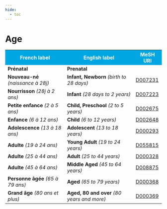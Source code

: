 ```yaml
---
hide:
  - toc
---
```


# Age


<table>
  <tr BGCOLOR="#00a6e2">
    <th style="color:#FFFFFF;">French label</th>
    <th style="color:#FFFFFF;">English label</th>
    <th style="color:#FFFFFF;">MeSH URI</th>
  </tr>
  <tr>
    <td><b>Prénatal</b></td>
    <td><b>Prenatal</b></td>
    <td><a href=""></a></td>
  </tr>
    <tr>
    <td><b>Nouveau-né</b> <i>(naissance à 28j)</i></td>
    <td><b>Infant, Newborn</b> <i>(birth to 28 days)</i></td>
    <td><a href="http://id.nlm.nih.gov/mesh/D007231">D007231</a></td>
  </tr>
    <tr>
    <td><b>Nourrisson</b> <i>(28j à 2 ans)</i></td>
    <td><b>Infant</b> <i>(28 days to 2 years)</i></td>
    <td><a href="http://id.nlm.nih.gov/mesh/D007223">D007223</a></td>
  </tr>
    <tr>
    <td><b>Petite enfance</b> <i>(2 à 5 ans)</i></td>
    <td><b>Child, Preschool</b> <i>(2 to 5 years)</i></td>
    <td><a href="http://id.nlm.nih.gov/mesh/D002675">D002675</a></td>
  </tr>
    <tr>
    <td><b>Enfance</b> <i>(6 à 12 ans)</i></td>
    <td><b>Child</b> <i>(6 to 12 years)</i></td>
    <td><a href="http://id.nlm.nih.gov/mesh/D002648">D002648</a></td>
    </tr>
    <tr>
    <td><b>Adolescence</b> <i>(13 à 18 ans)</i></td>
    <td><b>Adolescent</b> <i>(13 to 18 years)</i></td>
    <td><a href="http://id.nlm.nih.gov/mesh/D000293">D000293</a></td>
    </tr>
        <tr>
    <td><b>Adulte</b> <i>(19 à 24 ans)</i></td>
    <td><b>Young Adult</b> <i>(19 to 24 years)</i></td>
    <td><a href="http://id.nlm.nih.gov/mesh/D055815">D055815</a></td>
    </tr>
        <tr>
    <td><b>Adulte</b> <i>(25 à 44 ans)</i></td>
    <td><b>Adult</b> <i>(25 to 44 years)</i></td>
    <td><a href="http://id.nlm.nih.gov/mesh/D000328">D000328</a></td>
    </tr>
        <tr>
    <td><b>Adulte</b> <i>(45 à 64 ans)</i></td>
    <td><b>Middle Aged</b> <i>(45 to 64 years)</i></td>
    <td><a href="http://id.nlm.nih.gov/mesh/D008875">D008875</a></td>
    </tr>
        <tr>
    <td><b>Personne âgée</b> <i>(65 à 79 ans)</i></td>
    <td><b>Aged</b> <i>(65 to 79 years)</i></td>
    <td><a href="http://id.nlm.nih.gov/mesh/D000368">D000368</a></td>
    </tr>
        <tr>
    <td><b>Grand âge</b> <i>(80 ans et plus)</i></td>
    <td><b>Aged, 80 and over</b> <i>(80 years and more)</i></td>
    <td><a href="http://id.nlm.nih.gov/mesh/D000369">D000369</a></td>
    </tr>
  </table>